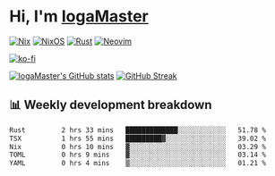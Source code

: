 # Hi, I'm [IogaMaster](https://youtube.com/IogaMaster)  

[![Nix](https://img.shields.io/badge/NIX-5277C3.svg?style=for-the-badge&logo=NixOS&logoColor=white)](https://builtwithnix.org/)
[![NixOS](https://img.shields.io/badge/NIXOS-5277C3.svg?style=for-the-badge&logo=NixOS&logoColor=white)](https://nixos.org/)
[![Rust](https://img.shields.io/badge/rust-%23000000.svg?style=for-the-badge&logo=rust&logoColor=white)](https://www.rust-lang.org/)
[![Neovim](https://img.shields.io/badge/NeoVim-%2357A143.svg?&style=for-the-badge&logo=neovim&logoColor=white)](https://github.com/neovim/neovim)

[![ko-fi](https://ko-fi.com/img/githubbutton_sm.svg)](https://ko-fi.com/X8X2P08GZ)

[![IogaMaster's GitHub stats](https://github-readme-stats.vercel.app/api?username=IogaMaster&show_icons=true&bg_color=1e1e2e&text_color=cdd6f4&icon_color=cba6f7&title_color=94e2d5)](https://github.com/IogaMaster)
[![GitHub Streak](https://streak-stats.demolab.com?user=IogaMaster&theme=catppuccin-mocha&hide_border=false&date_format=M%20j%5B%2C%20Y%5D)](https://git.io/streak-stats)


## 📊 Weekly development breakdown

<!--START_SECTION:wakaweek-->

```txt
Rust         2 hrs 33 mins   █████████████░░░░░░░░░░░░   51.78 %
TSX          1 hrs 55 mins   █████████▓░░░░░░░░░░░░░░░   39.02 %
Nix          0 hrs 10 mins   ▓░░░░░░░░░░░░░░░░░░░░░░░░   03.29 %
TOML         0 hrs 9 mins    ▓░░░░░░░░░░░░░░░░░░░░░░░░   03.14 %
YAML         0 hrs 4 mins    ▒░░░░░░░░░░░░░░░░░░░░░░░░   01.21 %
```

<!--END_SECTION:wakaweek-->
